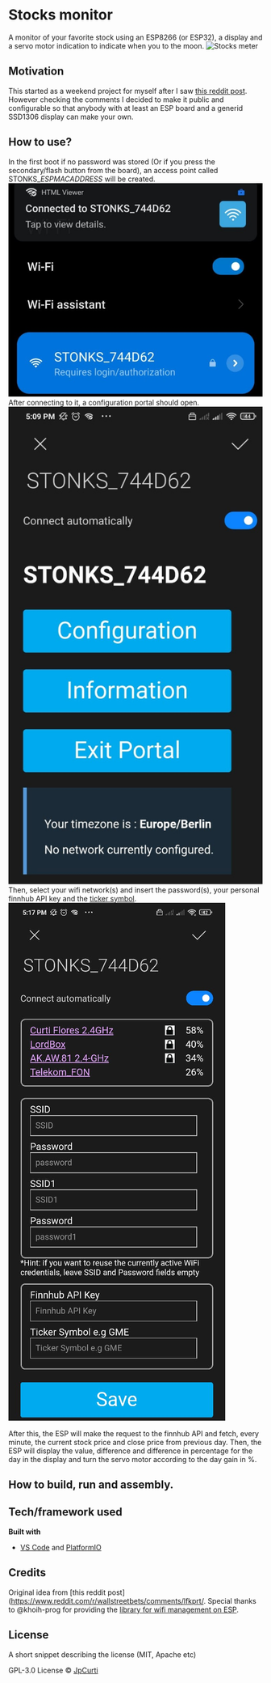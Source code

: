 # Stocks monitor 
A monitor of your favorite stock using an ESP8266 (or ESP32), a display and a servo motor indication to indicate when you to the moon.
![Stocks meter](images/stonksmeter.gif)

## Motivation
This started as a weekend project for myself after I saw [this reddit post](https://www.reddit.com/r/wallstreetbets/comments/lfkprt/finished_my_diy_project_just_in_time_for_gme_to/). However checking the comments I decided to make it public and configurable so that anybody with at least an ESP board and a generid SSD1306 display can make your own.

## How to use?
In the first boot if no password was stored (Or if you press the secondary/flash button from the board), an access point called STONKS_*ESPMACADDRESS* will be created.
![Access point created by the ESP](images/access_point.jpeg)
After connecting to it, a configuration portal should open.
![Initial page from config portal](images/configuration_portal_1.jpeg)
Then, select your wifi network(s) and insert the password(s), your personal finnhub API key and the [ticker symbol](https://en.wikipedia.org/wiki/Ticker_symbol).
![Configuration portal](images/configuration_portal_2.jpeg)

After this, the ESP will make the request to the finnhub API and fetch, every minute, the current stock price and close price from previous day. Then, the ESP will display the value, difference and difference in percentage for the day in the display and turn the servo motor according to the day gain in %.

## How to build, run and assembly.


## Tech/framework used
<b>Built with</b>
- [VS Code](https://code.visualstudio.com/) and [PlatformIO](https://platformio.org/)


## Credits
Original idea from [this reddit post](https://www.reddit.com/r/wallstreetbets/comments/lfkprt/. Special thanks to @khoih-prog for providing the [library for wifi management on ESP](https://github.com/khoih-prog/ESP_WiFiManager).


## License
A short snippet describing the license (MIT, Apache etc)

GPL-3.0 License © [JpCurti](https://github.com/jpcurti)
